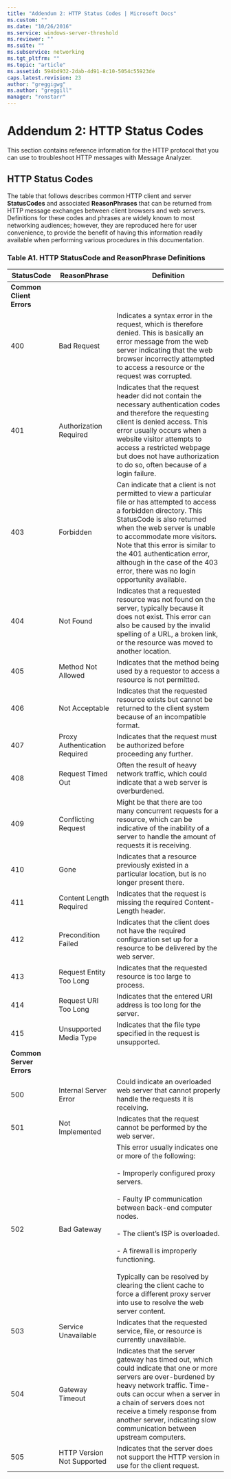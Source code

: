 ```yaml
---
title: "Addendum 2: HTTP Status Codes | Microsoft Docs"
ms.custom: ""
ms.date: "10/26/2016"
ms.service: windows-server-threshold
ms.reviewer: ""
ms.suite: ""
ms.subservice: networking
ms.tgt_pltfrm: ""
ms.topic: "article"
ms.assetid: 594bd932-2dab-4d91-8c10-5054c55923de
caps.latest.revision: 23
author: "greggigwg"
ms.author: "greggill"
manager: "ronstarr"
---
```


# Addendum 2: HTTP Status Codes

This section contains reference information for the HTTP protocol that you can use to troubleshoot HTTP messages with Message Analyzer.

## HTTP Status Codes

 The table that follows describes common HTTP client and server **StatusCodes** and associated **ReasonPhrases** that can be returned from HTTP message exchanges between client browsers and web servers. Definitions for these codes and phrases are widely known to most networking audiences; however, they are reproduced here for user convenience, to provide the benefit of having this information readily available when performing various procedures in this documentation.

### Table A1. HTTP StatusCode and ReasonPhrase Definitions

|StatusCode|ReasonPhrase|Definition|
|----------------|------------------|----------------|
|**Common Client Errors**|||
|400|Bad Request|Indicates a syntax error in the request, which is therefore denied. This is basically an error message from the web server indicating that the web browser incorrectly attempted to access a resource or the request was corrupted.|
|401|Authorization Required|Indicates that the request header did not contain the necessary authentication codes and therefore the requesting client is denied access. This error usually occurs when a website visitor attempts to access a restricted webpage but does not have authorization to do so, often because of a login failure.|
|403|Forbidden|Can indicate that a client is not permitted to view a particular file or has attempted to access a forbidden directory. This StatusCode is also returned when the web server is unable to accommodate more visitors. Note that this error is similar to the 401 authentication error, although in the case of the 403 error, there was no login opportunity available.|
|404|Not Found|Indicates that a requested resource was not found on the server, typically because it does not exist. This error can also be caused by the invalid spelling of a URL, a broken link, or the resource was moved to another location.|
|405|Method Not Allowed|Indicates that the method being used by a requestor to access a resource is not permitted.|
|406|Not Acceptable|Indicates that the requested resource exists but cannot be returned to the client system because of an incompatible format.|
|407|Proxy Authentication Required|Indicates that the request must be authorized before proceeding any further.|
|408|Request Timed Out|Often the result of heavy network traffic, which could indicate that a web server is overburdened.|
|409|Conflicting Request|Might be that there are too many concurrent requests for a resource, which can be indicative of the inability of a server to handle the amount of requests it is receiving.|
|410|Gone|Indicates that a resource previously existed in a particular location, but is no longer present there.|
|411|Content Length Required|Indicates that the request is missing the required Content-Length header.|
|412|Precondition Failed|Indicates that the client does not have the required configuration set up for a resource to be delivered by the web server.|
|413|Request Entity Too Long|Indicates that the requested resource is too large to process.|
|414|Request URI Too Long|Indicates that the entered URI address is too long for the server.|
|415|Unsupported Media Type|Indicates that the file type specified in the request is unsupported.|
|**Common Server Errors**|||
|500|Internal Server Error|Could indicate an overloaded web server that cannot properly handle the requests it is receiving.|
|501|Not Implemented|Indicates that the request cannot be performed by the web server.|
|502|Bad Gateway|This error usually indicates one or more of the following:<br /><br /> - Improperly configured proxy servers.<br /><br /> - Faulty IP communication between back-end computer nodes.<br /><br /> - The client’s ISP is overloaded.<br /><br /> - A firewall is improperly functioning.<br /><br /> Typically can be resolved by clearing the client cache to force a different proxy server into use to resolve the web server content.|
|503|Service Unavailable|Indicates that the requested service, file, or resource is currently unavailable.|
|504|Gateway Timeout|Indicates that the server gateway has timed out, which could indicate that one or more servers are over-burdened by heavy network traffic. Time-outs can occur when a server in a chain of servers does not receive a timely response from another server, indicating slow communication between upstream computers.|
|505|HTTP Version Not Supported|Indicates that the server does not support the HTTP version in use for the client request.|